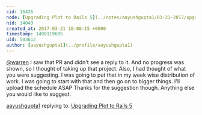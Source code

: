 ```yaml
---
cid: 16426
node: [Upgrading Plot to Rails 5](../notes/aayushgupta1/03-21-2017/upgrading-plot-to-rails-5)
nid: 14043
created_at: 2017-03-21 18:08:15 +0000
timestamp: 1490119695
uid: 503612
author: [aayushgupta1](../profile/aayushgupta1)
---
```


[@warren](/profile/warren) I saw that PR and didn't see a reply to it. And no progress was shown, so I thought of taking up that project. Also, I had thought of what you were suggesting. I was going to put that in my week wise distribution of work. I was going to start with that and then go on to bigger things. I'll upload the schedule ASAP Thanks for the suggestion though.  Anything else you would like to suggest. 

[aayushgupta1](../profile/aayushgupta1) replying to: [Upgrading Plot to Rails 5](../notes/aayushgupta1/03-21-2017/upgrading-plot-to-rails-5)

